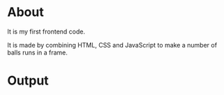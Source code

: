 # About
It is my first frontend code.

It is made by combining HTML, CSS and JavaScript to make a number of balls runs in a frame.

# Output
![]()